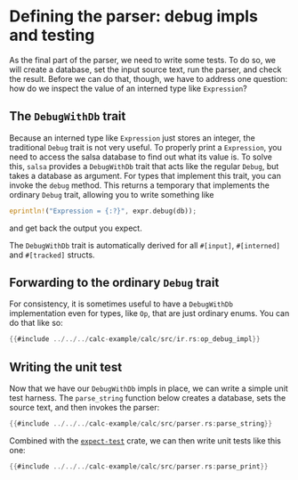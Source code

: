 # Defining the parser: debug impls and testing

As the final part of the parser, we need to write some tests.
To do so, we will create a database, set the input source text, run the parser, and check the result.
Before we can do that, though, we have to address one question: how do we inspect the value of an interned type like `Expression`?

## The `DebugWithDb` trait

Because an interned type like `Expression` just stores an integer, the traditional `Debug` trait is not very useful.
To properly print a `Expression`, you need to access the salsa database to find out what its value is.
To solve this, `salsa` provides a `DebugWithDb` trait that acts like the regular `Debug`, but takes a database as argument.
For types that implement this trait, you can invoke the `debug` method.
This returns a temporary that implements the ordinary `Debug` trait, allowing you to write something like

```rust
eprintln!("Expression = {:?}", expr.debug(db));
```

and get back the output you expect.

The `DebugWithDb` trait is automatically derived for all `#[input]`, `#[interned]` and `#[tracked]` structs.

## Forwarding to the ordinary `Debug` trait

For consistency, it is sometimes useful to have a `DebugWithDb` implementation even for types, like `Op`, that are just ordinary enums. You can do that like so:

```rust
{{#include ../../../calc-example/calc/src/ir.rs:op_debug_impl}}
```

## Writing the unit test

Now that we have our `DebugWithDb` impls in place, we can write a simple unit test harness.
The `parse_string` function below creates a database, sets the source text, and then invokes the parser:

```rust
{{#include ../../../calc-example/calc/src/parser.rs:parse_string}}
```

Combined with the [`expect-test`](https://crates.io/crates/expect-test) crate, we can then write unit tests like this one:

```rust
{{#include ../../../calc-example/calc/src/parser.rs:parse_print}}
```
